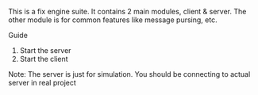 This is a fix engine suite. It contains 2 main modules, client & server. The other module is for common features like message pursing, etc.

Guide
1. Start the server
2. Start the client

Note: The server is just for simulation. You should be connecting to actual server in real project
